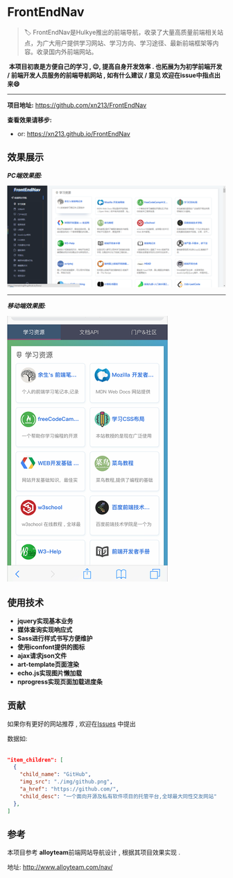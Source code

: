 # FrontEndNav

> :label: FrontEndNav是Hulkye推出的前端导航，收录了大量高质量前端相关站点，为广大用户提供学习网站、学习方向、学习途径、最新前端框架等内容。收录国内外前端网站。 

​	**本项目初衷是方便自己的学习 , :wink:,  提高自身开发效率 . 也拓展为为初学前端开发 / 前端开发人员服务的前端导航网站 , 如有什么建议 / 意见 欢迎在issue中指点出来:smile:**


---


**项目地址:** https://github.com/xn213/FrontEndNav

**查看效果请移步:** 

- or: https://xn213.github.io/FrontEndNav


## 效果展示

***PC端效果图:***

![PC-view](./img/PC-view.png)


---


***移动端效果图:***

![mobie-view](./img/mobie-view.png)


## 使用技术

- **jquery实现基本业务**
- **媒体查询实现响应式**
- **Sass进行样式书写方便维护**
- **使用iconfont提供的图标**
- **ajax请求json文件**
- **art-template页面渲染**
- **echo.js实现图片懒加载**
- **nprogress实现页面加载进度条**



## 贡献

如果你有更好的网站推荐 ,  欢迎在[Issues](https://github.com/xn213/FrontEndNav/issues) 中提出

数据如:

```json

"item_children": [
  {
    "child_name": "GitHub",
    "img_src": "./img/github.png",
    "a_href": "https://github.com/",
    "child_desc": "一个面向开源及私有软件项目的托管平台,全球最大同性交友网站"
  },
]

```



## 参考

本项目参考 **alloyteam**前端网站导航设计 ,  根据其项目效果实现 .

地址: http://www.alloyteam.com/nav/



